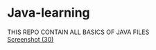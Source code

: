 # Java-learning
THIS REPO CONTAIN ALL BASICS OF JAVA FILES  
[Screenshot (30)](https://user-images.githubusercontent.com/104721125/211183651-a323bee2-b9dc-4afa-b48d-2404a96528fe.png)
